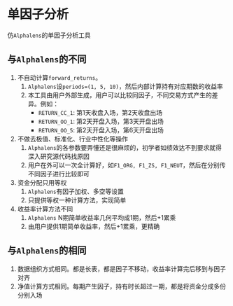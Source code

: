 # 单因子分析

仿`Alphalens`的单因子分析工具

## 与`Alphalens`的不同

1. 不自动计算`forward_returns`。
    1. `Alphalens`设`periods=(1, 5, 10)`，然后内部计算持有对应期数的收益率
    2. 本工具由用户外部生成，用户可以比较同因子，不同交易方式产生的差异。例如：
        - `RETURN_CC_1`: 第1天收盘入场，第2天收盘出场
        - `RETURN_OO_1`: 第2天开盘入场，第3天开盘出场
        - `RETURN_OO_5`: 第2天开盘入场，第6天开盘出场
2. 不做去极值、标准化、行业中性化等操作
    1. `Alphalens`的各参数要弄懂还是很麻烦的，初学者如绩效达不到要求就得深入研究源代码找原因
    2. 用户在外可以一次全计算好，如`F1_ORG, F1_ZS, F1_NEUT`，然后在分别传不同因子进行比较即可
3. 资金分配只用等权
    1. `Alphalens`有因子加权、多空等设置
    2. 只提供等权一种计算方法，实现简单
4. 收益率计算方法不同
    1. `Alphalens` N期简单收益率几何平均成1期，然后+1累乘
    2. 由用户提供1期简单收益率，然后+1累乘，更精确

## 与`Alphalens`的相同

1. 数据组织方式相同。都是长表，都是因子不移动，收益率计算完后移到与因子对齐
2. 净值计算方式相同。每期产生因子，持有时长超过一期，都是将资金分成多份分别入场